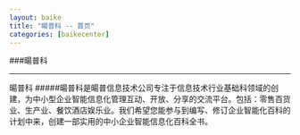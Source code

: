 ```yaml
---
layout: baike
title: "暘普科 -- 首页"
categories: [baikecenter]
---
```

###暘普科
<hr/>
暘普科
#####暘普科是暘普信息技术公司专注于信息技术行业基础科领域的创建，为中小型企业智能信息化管理互动、开放、分享的交流平台。包括：零售百货业、生产业、餐饮酒店娱乐业。我们希望您能参与到编写、修订企业智能化百科的计划中来，创建一部实用的中小企业智能信息化百科全书。